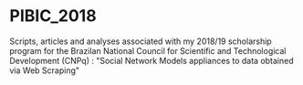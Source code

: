 # PIBIC_2018
Scripts, articles and analyses associated with my 2018/19 scholarship program for the Brazilan National Council for Scientific and Technological Development (CNPq) : "Social Network Models appliances to data obtained via Web Scraping"
